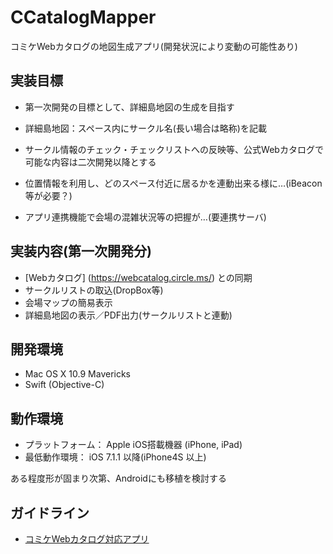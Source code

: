 CCatalogMapper
==============

コミケWebカタログの地図生成アプリ(開発状況により変動の可能性あり)


実装目標
------------

- 第一次開発の目標として、詳細島地図の生成を目指す
- 詳細島地図：スペース内にサークル名(長い場合は略称)を記載

- サークル情報のチェック・チェックリストへの反映等、公式Webカタログで可能な内容は二次開発以降とする

- 位置情報を利用し、どのスペース付近に居るかを連動出来る様に…(iBeacon等が必要？)
- アプリ連携機能で会場の混雑状況等の把握が…(要連携サーバ)


実装内容(第一次開発分)
------------

- [Webカタログ] (https://webcatalog.circle.ms/) との同期
- サークルリストの取込(DropBox等)
- 会場マップの簡易表示
- 詳細島地図の表示／PDF出力(サークルリストと連動)


開発環境
------------

- Mac OS X 10.9 Mavericks
- Swift (Objective-C)


動作環境
------------

- プラットフォーム： Apple iOS搭載機器 (iPhone, iPad)
- 最低動作環境：     iOS 7.1.1 以降(iPhone4S 以上)


ある程度形が固まり次第、Androidにも移植を検討する


ガイドライン
------------

- [コミケWebカタログ対応アプリ](http://docs.circle.ms/webcatalog/ctn/developer/)

